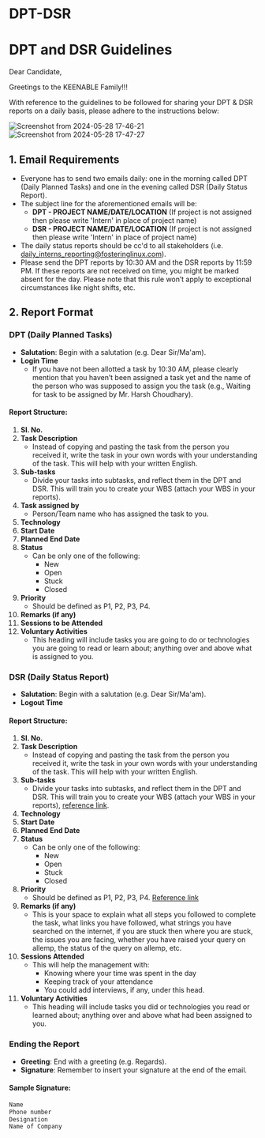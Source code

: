 # DPT-DSR
# DPT and DSR Guidelines

Dear Candidate,

Greetings to the KEENABLE Family!!!

With reference to the guidelines to be followed for sharing your DPT & DSR reports on a daily basis, please adhere to the instructions below:

![Screenshot from 2024-05-28 17-46-21](https://github.com/rohit1910kmr/DPT-DSR/assets/159015754/b53bc06f-7275-4823-a799-30dc9360685a)
![Screenshot from 2024-05-28 17-47-27](https://github.com/rohit1910kmr/DPT-DSR/assets/159015754/a1cc7bf9-7c2a-4b1f-b7ef-bcc046fe0d6d)

## 1. Email Requirements
- Everyone has to send two emails daily: one in the morning called DPT (Daily Planned Tasks) and one in the evening called DSR (Daily Status Report).
- The subject line for the aforementioned emails will be:
  - **DPT - PROJECT NAME/DATE/LOCATION** (If project is not assigned then please write 'Intern' in place of project name)
  - **DSR - PROJECT NAME/DATE/LOCATION** (If project is not assigned then please write 'Intern' in place of project name)
- The daily status reports should be cc'd to all stakeholders (i.e. daily_interns_reporting@fosteringlinux.com).
- Please send the DPT reports by 10:30 AM and the DSR reports by 11:59 PM. If these reports are not received on time, you might be marked absent for the day. Please note that this rule won’t apply to exceptional circumstances like night shifts, etc.

## 2. Report Format

### DPT (Daily Planned Tasks)
- **Salutation**: Begin with a salutation (e.g. Dear Sir/Ma'am).
- **Login Time**
  - If you have not been allotted a task by 10:30 AM, please clearly mention that you haven’t been assigned a task yet and the name of the person who was supposed to assign you the task (e.g., Waiting for task to be assigned by Mr. Harsh Choudhary).

#### Report Structure:
1. **Sl. No.**
2. **Task Description**
   - Instead of copying and pasting the task from the person you received it, write the task in your own words with your understanding of the task. This will help with your written English.
3. **Sub-tasks**
   - Divide your tasks into subtasks, and reflect them in the DPT and DSR. This will train you to create your WBS (attach your WBS in your reports).
4. **Task assigned by**
   - Person/Team name who has assigned the task to you.
5. **Technology**
6. **Start Date**
7. **Planned End Date**
8. **Status**
   - Can be only one of the following: 
     - New
     - Open
     - Stuck
     - Closed
9. **Priority**
   - Should be defined as P1, P2, P3, P4.
10. **Remarks (if any)**
11. **Sessions to be Attended**
12. **Voluntary Activities**
    - This heading will include tasks you are going to do or technologies you are going to read or learn about; anything over and above what is assigned to you.

### DSR (Daily Status Report)
- **Salutation**: Begin with a salutation (e.g. Dear Sir/Ma'am).
- **Logout Time**

#### Report Structure:
1. **Sl. No.**
2. **Task Description**
   - Instead of copying and pasting the task from the person you received it, write the task in your own words with your understanding of the task. This will help with your written English.
3. **Sub-tasks**
   - Divide your tasks into subtasks, and reflect them in the DPT and DSR. This will train you to create your WBS (attach your WBS in your reports), [reference link](https://docs.google.com/spreadsheets/d/1l66y2glodqQDGtb1eJ8zddiADcIuX7PcHx_0yd9Vtzg/edit#gid=0).
4. **Technology**
5. **Start Date**
6. **Planned End Date**
7. **Status**
   - Can be only one of the following: 
     - New
     - Open
     - Stuck
     - Closed
8. **Priority**
   - Should be defined as P1, P2, P3, P4. [Reference link](https://www.bu.edu/tech/files/2011/04/IM-Quick-Ref1.pdf)
9. **Remarks (if any)**
   - This is your space to explain what all steps you followed to complete the task, what links you have followed, what strings you have searched on the internet, if you are stuck then where you are stuck, the issues you are facing, whether you have raised your query on allemp, the status of the query on allemp, etc.
10. **Sessions Attended**
    - This will help the management with:
      - Knowing where your time was spent in the day
      - Keeping track of your attendance
      - You could add interviews, if any, under this head.
11. **Voluntary Activities**
    - This heading will include tasks you did or technologies you read or learned about; anything over and above what had been assigned to you.

### Ending the Report
- **Greeting**: End with a greeting (e.g. Regards).
- **Signature**: Remember to insert your signature at the end of the email.
  
#### Sample Signature:
```markdown
Name
Phone number
Designation
Name of Company
